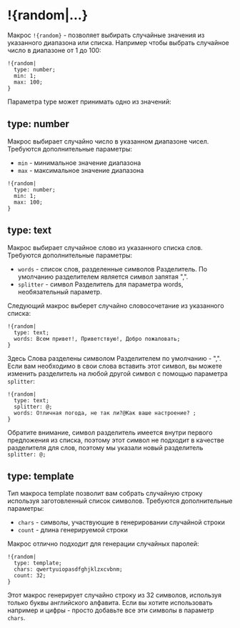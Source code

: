 # !{random|...}

Макрос `!{random}` - позволяет выбирать случайные значения из указанного диапазона или списка. Например чтобы выбрать случайное число в диапазоне от 1 до 100:
```plain 
!{random|
  type: number;
  min: 1;
  max: 100;
}
```

Параметра type может принимать одно из значений:

## type: number

Макрос выбирает случайно число в указанном диапазоне чисел. Требуются дополнительные параметры:
* `min` - минимальное значение диапазона
* `max` - максимальное значение диапазона
```plain 
!{random|
  type: number;
  min: 1;
  max: 100;
}
```


## type: text

Макрос выбирает случайное слово из указанного списка слов. Требуются дополнительные параметры:
* `words` - список слов, разделенные символов Разделитель. По умолчанию разделителем является символ запятая ",".
* `splitter` - символ Разделитель для параметра words, необязательный параметр.

Следующий макрос выберет случайно словосочетание из указанного списка:
```plain 
!{random|
  type: text;
  words: Всем привет!, Приветствую!, Добро пожаловать;
}
```

Здесь Слова разделены символом Разделителем по умолчанию - ",".  Если вам необходимо в свои слова вставить этот символ, вы можете изменить разделитель на любой другой символ с помощью параметра `splitter`:
```plain 
!{random|
  type: text;
  splitter: @;
  words: Отличная погода, не так ли?@Как ваше настроение? ;
}
```

Обратите внимание, символ разделитель имеется внутри первого предложения из списка, поэтому этот символ не подходит в качестве разделителя для слов, поэтому мы указали новый разделитель `splitter: @;`
## type: template

Тип макроса template позволит вам собрать случайную строку используя заготовленный список символов. Требуются дополнительные параметры:
* `chars` - символы, участвующие в генерировании случайной строки
* `count` - длина генерируемой строки

Макрос отлично подходит для генерации случайных паролей:
```plain 
!{random|
  type: template;
  chars: qwertyuiopasdfghjklzxcvbnm;
  count: 32;
}
```

Этот макрос генерирует случайно строку из 32 символов, используя только буквы английского алфавита. Если вы хотите использовать например и цифры - просто добавьте все эти символы в параметр `chars`.

